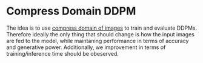 # Compress Domain DDPM

The idea is to use [compress domain of images](https://www.researchgate.net/publication/358137310_Usage_of_compressed_domain_in_fast_frameworks) to train and evaluate DDPMs. Therefore ideally the only thing that should change is how the input images are fed to the model, while maintaning performance in terms of accuracy and generative power. Additionally, we improvement in terms of training/inference time should be obeserved.
